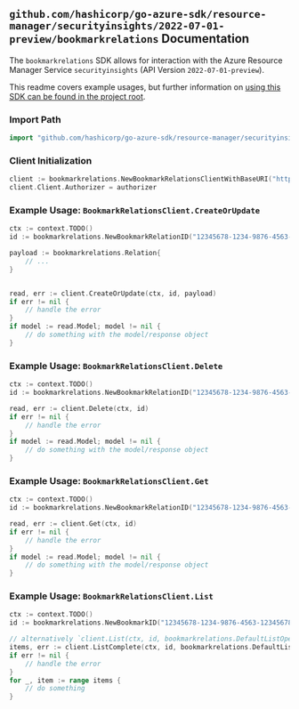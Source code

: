 
## `github.com/hashicorp/go-azure-sdk/resource-manager/securityinsights/2022-07-01-preview/bookmarkrelations` Documentation

The `bookmarkrelations` SDK allows for interaction with the Azure Resource Manager Service `securityinsights` (API Version `2022-07-01-preview`).

This readme covers example usages, but further information on [using this SDK can be found in the project root](https://github.com/hashicorp/go-azure-sdk/tree/main/docs).

### Import Path

```go
import "github.com/hashicorp/go-azure-sdk/resource-manager/securityinsights/2022-07-01-preview/bookmarkrelations"
```


### Client Initialization

```go
client := bookmarkrelations.NewBookmarkRelationsClientWithBaseURI("https://management.azure.com")
client.Client.Authorizer = authorizer
```


### Example Usage: `BookmarkRelationsClient.CreateOrUpdate`

```go
ctx := context.TODO()
id := bookmarkrelations.NewBookmarkRelationID("12345678-1234-9876-4563-123456789012", "example-resource-group", "workspaceValue", "bookmarkIdValue", "relationValue")

payload := bookmarkrelations.Relation{
	// ...
}


read, err := client.CreateOrUpdate(ctx, id, payload)
if err != nil {
	// handle the error
}
if model := read.Model; model != nil {
	// do something with the model/response object
}
```


### Example Usage: `BookmarkRelationsClient.Delete`

```go
ctx := context.TODO()
id := bookmarkrelations.NewBookmarkRelationID("12345678-1234-9876-4563-123456789012", "example-resource-group", "workspaceValue", "bookmarkIdValue", "relationValue")

read, err := client.Delete(ctx, id)
if err != nil {
	// handle the error
}
if model := read.Model; model != nil {
	// do something with the model/response object
}
```


### Example Usage: `BookmarkRelationsClient.Get`

```go
ctx := context.TODO()
id := bookmarkrelations.NewBookmarkRelationID("12345678-1234-9876-4563-123456789012", "example-resource-group", "workspaceValue", "bookmarkIdValue", "relationValue")

read, err := client.Get(ctx, id)
if err != nil {
	// handle the error
}
if model := read.Model; model != nil {
	// do something with the model/response object
}
```


### Example Usage: `BookmarkRelationsClient.List`

```go
ctx := context.TODO()
id := bookmarkrelations.NewBookmarkID("12345678-1234-9876-4563-123456789012", "example-resource-group", "workspaceValue", "bookmarkIdValue")

// alternatively `client.List(ctx, id, bookmarkrelations.DefaultListOperationOptions())` can be used to do batched pagination
items, err := client.ListComplete(ctx, id, bookmarkrelations.DefaultListOperationOptions())
if err != nil {
	// handle the error
}
for _, item := range items {
	// do something
}
```
